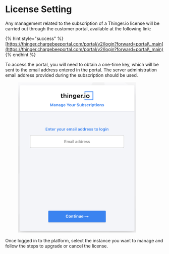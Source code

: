# License Setting

Any management related to the subscription of a Thinger.io license will be carried out through the customer portal, available at the following link:

{% hint style="success" %}
[https://thinger.chargebeeportal.com/portal/v2/login?forward=portal\_main](https://thinger.chargebeeportal.com/portal/v2/login?forward=portal\_main)
{% endhint %}

To access the portal, you will need to obtain a one-time key, which will be sent to the email address entered in the portal. The server administration email address provided during the subscription should be used.

<figure><img src="../../.gitbook/assets/image (585).png" alt="" width="375"><figcaption></figcaption></figure>

Once logged in to the platform, select the instance you want to manage and follow the steps to upgrade or cancel the license.

